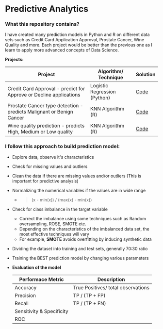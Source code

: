 # Predictive Analytics
### What this repository contains?
I have created many prediction models in Python and R on different data sets such as Credit Card Application Approval, Prostate Cancer, Wine Quality and more. Each project would be better than the previous one as I learn to apply more advanced concepts of Data Science.

**Projects:**

| Project | Algorithm/ Technique |Solution |
| ------------- | -------------  | ------------|
|Credit Card Approval - predict for Approve or Decline applications | Logistic Regression (Python)  | [Code](https://github.com/ishanify/Prediction-Model-Projects/blob/master/Predictive%20Model%20Practice%20Projects/CreditCard_Approval_Prediction.ipynb) | 
|Prostate Cancer type detection - predicts Malignant or Benign Cancer | KNN Algorithm (R)  | [Code](https://github.com/ishanify/Prediction-Model-Projects/tree/master/Cancer_Prediction_KNN_Algo)|
|Wine quality prediction - predicts High, Medium or Low quality | KNN Algorithm (R) | [Code](https://github.com/ishanify/Prediction-Model-Projects/blob/master/Wine_prediction_KNN.ipynb) | 

### I follow this approach to build prediction model:
- Explore data, observe it's characteristics
- Check for missing values and outliers
- Clean the data if there are missing values and/or outliers (This is important for predictive analysis)
- Normalizing the numerical variables if the values are in wide range
  - > (x - min(x)) / (max(x) - min(x))
- Check for class imbalance in the target variable
  - Correct the imbalance using some techniques such as Random oversampling, ROSE, SMOTE etc.
  - Depending on the characteristics of the imbalanced data set, the most effective techniques will vary  
  - For example, **SMOTE** avoids overfitting by inducing synthetic data 
- Dividing the dataset into training and test sets, generally 70:30 ratio
- Training the BEST prediction model by changing various parameters
- **Evaluation of the model**

  | Performace Metric | Description |
  | ----------------- | ----------------- |
  | Accuracy | True Positives/ total observations |
  | Precision | TP / (TP + FP)
  | Recall  | TP / (TP + FN)
  | Sensitivity & Specificity||
  | ROC | |
